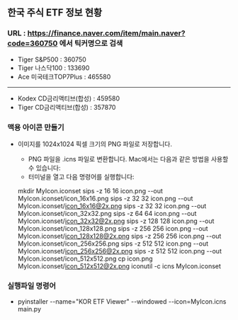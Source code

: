## 한국 주식 ETF 정보 현황
### URL : https://finance.naver.com/item/main.naver?code=360750 에서 틱커명으로 검색

* Tiger S&P500 : 360750
* Tiger 나스닥100 : 133690
* Ace 미국테크TOP7Plus : 465580
---------------------------------
* Kodex CD금리액티브(합성) : 459580
* Tiger CD금리액티브(합성) : 357870

### 맥용 아이콘 만들기
* 이미지를 1024x1024 픽셀 크기의 PNG 파일로 저장합니다.
  - PNG 파일을 .icns 파일로 변환합니다. Mac에서는 다음과 같은 방법을 사용할 수 있습니다:
  - 터미널을 열고 다음 명령어를 실행합니다:

   mkdir MyIcon.iconset
   sips -z 16 16 icon.png --out MyIcon.iconset/icon_16x16.png
   sips -z 32 32 icon.png --out MyIcon.iconset/icon_16x16@2x.png
   sips -z 32 32 icon.png --out MyIcon.iconset/icon_32x32.png
   sips -z 64 64 icon.png --out MyIcon.iconset/icon_32x32@2x.png
   sips -z 128 128 icon.png --out MyIcon.iconset/icon_128x128.png
   sips -z 256 256 icon.png --out MyIcon.iconset/icon_128x128@2x.png
   sips -z 256 256 icon.png --out MyIcon.iconset/icon_256x256.png
   sips -z 512 512 icon.png --out MyIcon.iconset/icon_256x256@2x.png
   sips -z 512 512 icon.png --out MyIcon.iconset/icon_512x512.png
   cp icon.png MyIcon.iconset/icon_512x512@2x.png
   iconutil -c icns MyIcon.iconset

### 실행파일 명령어
* pyinstaller --name="KOR ETF Viewer" --windowed --icon=MyIcon.icns main.py
